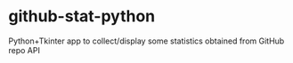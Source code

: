 # github-stat-python
Python+Tkinter app to collect/display some statistics obtained from GitHub repo API
